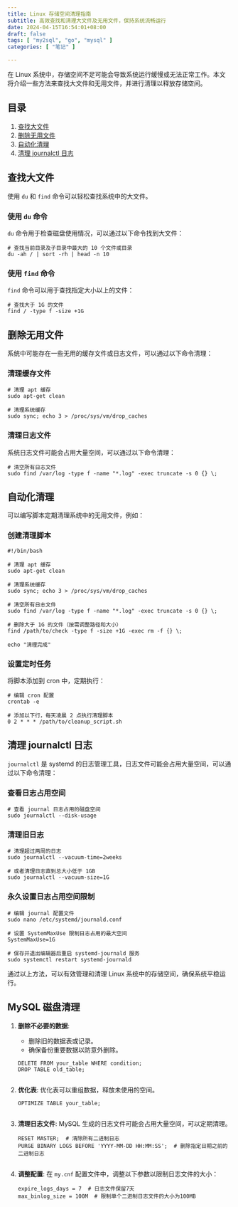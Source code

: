 ```yaml
---
title: Linux 存储空间清理指南
subtitle: 高效查找和清理大文件及无用文件，保持系统流畅运行
date: 2024-04-15T16:54:01+08:00
draft: false
tags: [ "my2sql", "go", "mysql" ]
categories: [ "笔记" ]

---
```


在 Linux 系统中，存储空间不足可能会导致系统运行缓慢或无法正常工作。本文将介绍一些方法来查找大文件和无用文件，并进行清理以释放存储空间。

## 目录

1. [查找大文件](#查找大文件)
2. [删除无用文件](#删除无用文件)
3. [自动化清理](#自动化清理)
4. [清理 journalctl 日志](#清理-journalctl-日志)

## 查找大文件

使用 `du` 和 `find` 命令可以轻松查找系统中的大文件。

### 使用 `du` 命令

`du` 命令用于检查磁盘使用情况，可以通过以下命令找到大文件：

```shell
# 查找当前目录及子目录中最大的 10 个文件或目录
du -ah / | sort -rh | head -n 10
```

### 使用 `find` 命令

`find` 命令可以用于查找指定大小以上的文件：

```shell
# 查找大于 1G 的文件
find / -type f -size +1G
```

## 删除无用文件

系统中可能存在一些无用的缓存文件或日志文件，可以通过以下命令清理：

### 清理缓存文件

```shell
# 清理 apt 缓存
sudo apt-get clean

# 清理系统缓存
sudo sync; echo 3 > /proc/sys/vm/drop_caches
```

### 清理日志文件

系统日志文件可能会占用大量空间，可以通过以下命令清理：

```shell
# 清空所有日志文件
sudo find /var/log -type f -name "*.log" -exec truncate -s 0 {} \;
```

## 自动化清理

可以编写脚本定期清理系统中的无用文件，例如：

### 创建清理脚本

```shell
#!/bin/bash

# 清理 apt 缓存
sudo apt-get clean

# 清理系统缓存
sudo sync; echo 3 > /proc/sys/vm/drop_caches

# 清空所有日志文件
sudo find /var/log -type f -name "*.log" -exec truncate -s 0 {} \;

# 删除大于 1G 的文件（按需调整路径和大小）
find /path/to/check -type f -size +1G -exec rm -f {} \;

echo "清理完成"
```

### 设置定时任务

将脚本添加到 cron 中，定期执行：

```shell
# 编辑 cron 配置
crontab -e

# 添加以下行，每天凌晨 2 点执行清理脚本
0 2 * * * /path/to/cleanup_script.sh
```

## 清理 journalctl 日志

`journalctl` 是 systemd 的日志管理工具，日志文件可能会占用大量空间，可以通过以下命令清理：

### 查看日志占用空间

```shell
# 查看 journal 日志占用的磁盘空间
sudo journalctl --disk-usage
```

### 清理旧日志

```shell
# 清理超过两周的日志
sudo journalctl --vacuum-time=2weeks

# 或者清理日志直到总大小低于 1GB
sudo journalctl --vacuum-size=1G
```

### 永久设置日志占用空间限制

```shell
# 编辑 journal 配置文件
sudo nano /etc/systemd/journald.conf

# 设置 SystemMaxUse 限制日志占用的最大空间
SystemMaxUse=1G

# 保存并退出编辑器后重启 systemd-journald 服务
sudo systemctl restart systemd-journald
```

通过以上方法，可以有效管理和清理 Linux 系统中的存储空间，确保系统平稳运行。

## MySQL 磁盘清理

1. **删除不必要的数据**:

    * 删除旧的数据表或记录。
    * 确保备份重要数据以防意外删除。

   ```
   DELETE FROM your_table WHERE condition;
   DROP TABLE old_table;
   
   
   ```

2. **优化表**: 优化表可以重组数据，释放未使用的空间。

   ```
   OPTIMIZE TABLE your_table;
   
   
   ```

3. **清理日志文件**: MySQL 生成的日志文件可能会占用大量空间，可以定期清理。

   ```
   RESET MASTER;  # 清除所有二进制日志
   PURGE BINARY LOGS BEFORE 'YYYY-MM-DD HH:MM:SS';  # 删除指定日期之前的二进制日志
   
   
   ```

4. **调整配置**: 在 `my.cnf` 配置文件中，调整以下参数以限制日志文件的大小：

   ```
   expire_logs_days = 7  # 日志文件保留7天
   max_binlog_size = 100M  # 限制单个二进制日志文件的大小为100MB
   
   
   ```
